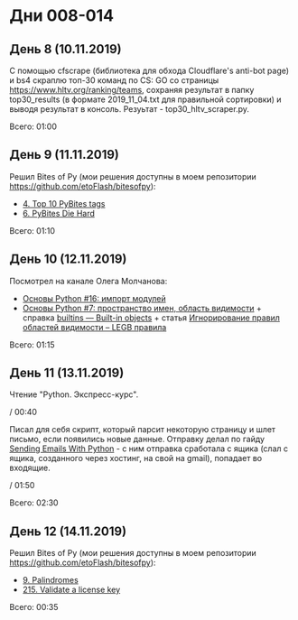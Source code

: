 # Дни 008-014

## День 8 (10.11.2019)

С помощью cfscrape (библиотека для обхода Cloudflare's anti-bot page) и bs4 скраплю топ-30 команд по CS: GO со страницы https://www.hltv.org/ranking/teams, сохраняя результат в папку top30_results (в формате 2019_11_04.txt для правильной сортировки) и выводя результат в консоль. Резуьтат - top30_hltv_scraper.py.

Всего: 01:00

## День 9 (11.11.2019)

Решил Bites of Py (мои решения доступны в моем репозитории https://github.com/etoFlash/bitesofpy):

* [4. Top 10 PyBites tags](https://codechalleng.es/bites/4/)
* [6. PyBites Die Hard](https://codechalleng.es/bites/6/)

Всего: 01:10

## День 10 (12.11.2019)

Посмотрел на канале Олега Молчанова:

* [Основы Python #16: импорт модулей](https://www.youtube.com/watch?v=vqsalStEu38)
* [Основы Python #7: пространство имен, область видимости](https://www.youtube.com/watch?v=mRjtcyEw168) + справка [builtins — Built-in objects](https://docs.python.org/3.8/library/builtins.html#module-builtins) + статья [Игнорирование правил областей видимости – LEGB правила](https://pylab.ru/ignorirovanie-pravil-oblastej-vidimosti-legb-pravila/)

Всего: 01:15

## День 11 (13.11.2019)

Чтение "Python. Экспресс-курс".

/ 00:40

Писал для себя скрипт, который парсит некоторую страницу и шлет письмо, если появились новые данные. Отправку делал по гайду [Sending Emails With Python](https://realpython.com/python-send-email/) - с ним отправка сработала с ящика (слал с ящика, созданного через хостинг, на свой на gmail), попадает во входящие.

/ 01:50

Всего: 02:30

## День 12 (14.11.2019)

Решил Bites of Py (мои решения доступны в моем репозитории https://github.com/etoFlash/bitesofpy):

* [9. Palindromes](https://codechalleng.es/bites/9/)
* [215. Validate a license key](https://codechalleng.es/bites/215/)

Всего: 00:35
